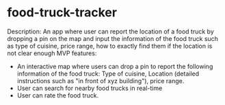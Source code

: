 # food-truck-tracker
Description: An app where user can report the location of a food truck by dropping a pin on the map and input the information of the food truck such as type of cuisine, price range, how to exactly find them if the location is not clear enough
MVP features:
- An interactive map where users can drop a pin to report the following information of the food truck: Type of cuisine, Location (detailed instructions such as "in front of xyz building"), price range.
- User can search for nearby food trucks in real-time
- User can rate the food truck.  


